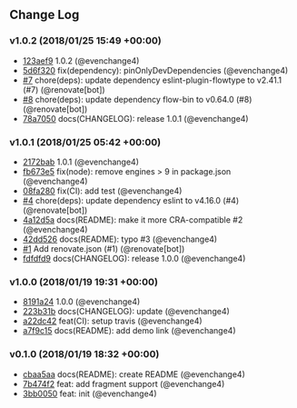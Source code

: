 ## Change Log

### v1.0.2 (2018/01/25 15:49 +00:00)

* [123aef9](https://github.com/evenchange4/graphql.macro/commit/123aef9160918ef6d8273e76fd04cfd06b24789e) 1.0.2 (@evenchange4)
* [5d6f320](https://github.com/evenchange4/graphql.macro/commit/5d6f320f2f3c45a84de70b86d447961e424e5a33) fix(dependency): pinOnlyDevDependencies (@evenchange4)
* [#7](https://github.com/evenchange4/graphql.macro/pull/7) chore(deps): update dependency eslint-plugin-flowtype to v2.41.1 (#7) (@renovate[bot])
* [#8](https://github.com/evenchange4/graphql.macro/pull/8) chore(deps): update dependency flow-bin to v0.64.0 (#8) (@renovate[bot])
* [78a7050](https://github.com/evenchange4/graphql.macro/commit/78a7050b1b70a79d728b2e0497b9d3deb3de0017) docs(CHANGELOG): release 1.0.1 (@evenchange4)

### v1.0.1 (2018/01/25 05:42 +00:00)

* [2172bab](https://github.com/evenchange4/graphql.macro/commit/2172bab14c120de3d1f83e33ee412ee184b2a955) 1.0.1 (@evenchange4)
* [fb673e5](https://github.com/evenchange4/graphql.macro/commit/fb673e5e1f362009dbc13cefa6ba0060cef8d080) fix(node): remove engines > 9 in package.json (@evenchange4)
* [08fa280](https://github.com/evenchange4/graphql.macro/commit/08fa2808f1c5b01d74a2b66c9ba120399fe18d88) fix(CI): add test (@evenchange4)
* [#4](https://github.com/evenchange4/graphql.macro/pull/4) chore(deps): update dependency eslint to v4.16.0 (#4) (@renovate[bot])
* [4a12d5a](https://github.com/evenchange4/graphql.macro/commit/4a12d5ae8c4ba21e64af34e00e626b4893f63282) docs(README): make it more CRA-compatible #2 (@evenchange4)
* [42dd526](https://github.com/evenchange4/graphql.macro/commit/42dd52687cb8c0eb81c22a2f99832a587fc9b93b) docs(README): typo #3 (@evenchange4)
* [#1](https://github.com/evenchange4/graphql.macro/pull/1) Add renovate.json (#1) (@renovate[bot])
* [fdfdfd9](https://github.com/evenchange4/graphql.macro/commit/fdfdfd919632fa12e70df23684ad72688f202427) docs(CHANGELOG): release 1.0.0 (@evenchange4)

### v1.0.0 (2018/01/19 19:31 +00:00)

* [8191a24](https://github.com/evenchange4/graphql.macro/commit/8191a243dfedbfff9970dcd95372326459e05c54) 1.0.0 (@evenchange4)
* [223b31b](https://github.com/evenchange4/graphql.macro/commit/223b31bf70777a149e786d02295e1e54b4a923a1) docs(CHANGELOG): update (@evenchange4)
* [a22dc42](https://github.com/evenchange4/graphql.macro/commit/a22dc42a87334a374493f22b1ccd8a09b45da660) feat(CI): setup travis (@evenchange4)
* [a7f9c15](https://github.com/evenchange4/graphql.macro/commit/a7f9c155fcb5224b7ac31468832560436612d67a) docs(README): add demo link (@evenchange4)

### v0.1.0 (2018/01/19 18:32 +00:00)

* [cbaa5aa](https://github.com/evenchange4/graphql.macro/commit/cbaa5aae57ae761519ea956fc877446abba22e64) docs(README): create README (@evenchange4)
* [7b474f2](https://github.com/evenchange4/graphql.macro/commit/7b474f2110c6645f6bb92c6ee699cf32eaecb2c9) feat: add fragment support (@evenchange4)
* [3bb0050](https://github.com/evenchange4/graphql.macro/commit/3bb00507565c360cd001ddf05fd85a9c55d064ef) feat: init (@evenchange4)
